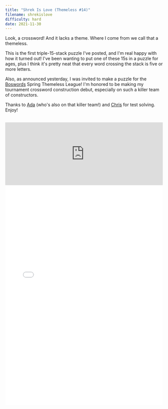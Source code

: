 ```yaml
---
title: "Shrek Is Love (Themeless #14)"
filename: shrekislove
difficulty: hard
date: 2021-11-30
---
```


Look, a crossword! And it lacks a theme. Where I come from we call that a themeless.

This is the first triple-15-stack puzzle I've posted, and I'm real happy with how it turned out! I've been wanting to put one of these 15s in a puzzle for ages, plus I think it's pretty neat that every word crossing the stack is five or more letters.

Also, as announced yesterday, I was invited to make a puzzle for the [Boswords](https://www.boswords.org) Spring Themeless League! I'm honored to be making my tournament crossword construction debut, especially on such a killer team of constructors.

Thanks to [Ada](https://luckyxwords.blogspot.com) (who's also on that killer team!) and [Chris](http://arctanxwords.blogspot.com) for test solving. Enjoy!<br/><br/>

<iframe width="100%" height="200px" src="https://www.youtube.com/embed/fvpauF-m_u0" title="YouTube video player" frameborder="0" allow="accelerometer; autoplay; clipboard-write; encrypted-media; gyroscope; picture-in-picture" allowfullscreen></iframe><br/>

<iframe height="700px" width="100%" allowfullscreen="true" style="border:none; width: 100% !important; position: static;display: block !important; margin: 0 !important;" name="80a395d458cc73db445abfa4d939b092b4a474d001c5431bf80bbf61485a14ea" src="//amuselabs.com/pmm/crossword?id=78e51138&set=80a395d458cc73db445abfa4d939b092b4a474d001c5431bf80bbf61485a14ea&embed=1"> </iframe>